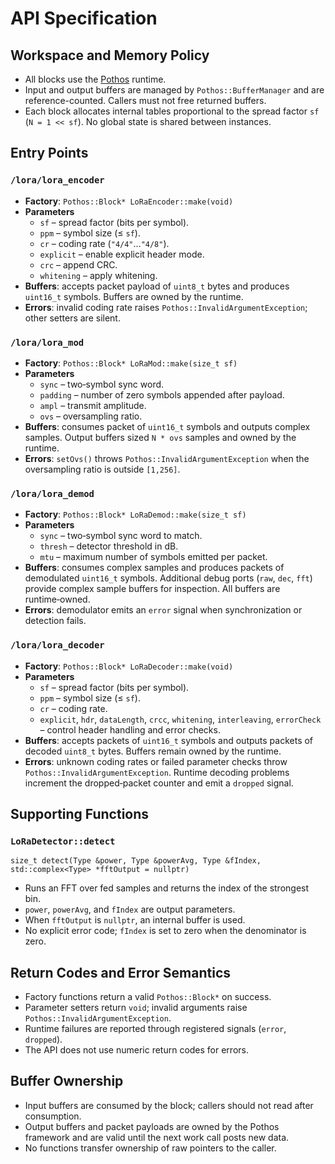 # API Specification

## Workspace and Memory Policy
- All blocks use the [Pothos](https://github.com/pothosware/PothosCore) runtime.
- Input and output buffers are managed by `Pothos::BufferManager` and are
  reference-counted. Callers must not free returned buffers.
- Each block allocates internal tables proportional to the spread factor `sf`
  (`N = 1 << sf`). No global state is shared between instances.

## Entry Points

### `/lora/lora_encoder`
- **Factory**: `Pothos::Block* LoRaEncoder::make(void)`
- **Parameters**
  - `sf` – spread factor (bits per symbol).
  - `ppm` – symbol size (≤ `sf`).
  - `cr` – coding rate (`"4/4"`…`"4/8"`).
  - `explicit` – enable explicit header mode.
  - `crc` – append CRC.
  - `whitening` – apply whitening.
- **Buffers**: accepts packet payload of `uint8_t` bytes and produces
  `uint16_t` symbols. Buffers are owned by the runtime.
- **Errors**: invalid coding rate raises `Pothos::InvalidArgumentException`;
  other setters are silent.

### `/lora/lora_mod`
- **Factory**: `Pothos::Block* LoRaMod::make(size_t sf)`
- **Parameters**
  - `sync` – two‑symbol sync word.
  - `padding` – number of zero symbols appended after payload.
  - `ampl` – transmit amplitude.
  - `ovs` – oversampling ratio.
- **Buffers**: consumes packet of `uint16_t` symbols and outputs complex
  samples. Output buffers sized `N * ovs` samples and owned by the runtime.
- **Errors**: `setOvs()` throws `Pothos::InvalidArgumentException` when the
  oversampling ratio is outside `[1,256]`.

### `/lora/lora_demod`
- **Factory**: `Pothos::Block* LoRaDemod::make(size_t sf)`
- **Parameters**
  - `sync` – two‑symbol sync word to match.
  - `thresh` – detector threshold in dB.
  - `mtu` – maximum number of symbols emitted per packet.
- **Buffers**: consumes complex samples and produces packets of demodulated
  `uint16_t` symbols. Additional debug ports (`raw`, `dec`, `fft`) provide
  complex sample buffers for inspection. All buffers are runtime‑owned.
- **Errors**: demodulator emits an `error` signal when synchronization or
  detection fails.

### `/lora/lora_decoder`
- **Factory**: `Pothos::Block* LoRaDecoder::make(void)`
- **Parameters**
  - `sf` – spread factor (bits per symbol).
  - `ppm` – symbol size (≤ `sf`).
  - `cr` – coding rate.
  - `explicit`, `hdr`, `dataLength`, `crcc`, `whitening`, `interleaving`,
    `errorCheck` – control header handling and error checks.
- **Buffers**: accepts packets of `uint16_t` symbols and outputs packets of
  decoded `uint8_t` bytes. Buffers remain owned by the runtime.
- **Errors**: unknown coding rates or failed parameter checks throw
  `Pothos::InvalidArgumentException`. Runtime decoding problems increment the
  dropped‑packet counter and emit a `dropped` signal.

## Supporting Functions

### `LoRaDetector::detect`
`size_t detect(Type &power, Type &powerAvg, Type &fIndex,
               std::complex<Type> *fftOutput = nullptr)`
- Runs an FFT over fed samples and returns the index of the strongest bin.
- `power`, `powerAvg`, and `fIndex` are output parameters.
- When `fftOutput` is `nullptr`, an internal buffer is used.
- No explicit error code; `fIndex` is set to zero when the denominator is
  zero.

## Return Codes and Error Semantics
- Factory functions return a valid `Pothos::Block*` on success.
- Parameter setters return `void`; invalid arguments raise
  `Pothos::InvalidArgumentException`.
- Runtime failures are reported through registered signals (`error`,
  `dropped`).
- The API does not use numeric return codes for errors.

## Buffer Ownership
- Input buffers are consumed by the block; callers should not read after
  consumption.
- Output buffers and packet payloads are owned by the Pothos framework and are
  valid until the next work call posts new data.
- No functions transfer ownership of raw pointers to the caller.
